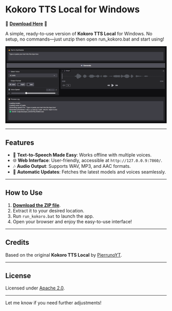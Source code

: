 
# **Kokoro TTS Local for Windows**  
🚀 **[Download Here](https://github.com/mirbehnam/Kokoro-TTS-windows/releases)** 🚀  

A simple, ready-to-use version of **Kokoro TTS Local** for Windows. No setup, no commands—just unzip then open run_kokoro.bat and start using!  

![Kokoro TTS Interface](https://github.com/mirbehnam/Kokoro-TTS-windows/blob/main/screenshots/shot.png?raw=true)

---

## **Features**
- 🎤 **Text-to-Speech Made Easy**: Works offline with multiple voices.  
- 🌐 **Web Interface**: User-friendly, accessible at `http://127.0.0.9:7860/`.  
- 🎶 **Audio Output**: Supports WAV, MP3, and AAC formats.  
- 🔄 **Automatic Updates**: Fetches the latest models and voices seamlessly.  

---

## **How to Use**
1. **[Download the ZIP file](https://github.com/mirbehnam/Kokoro-TTS-windows/releases)**.  
2. Extract it to your desired location.  
3. Run `run_kokoro.bat` to launch the app.  
4. Open your browser and enjoy the easy-to-use interface!  

---

## **Credits**  
Based on the original **Kokoro TTS Local** by [PierrunoYT](https://github.com/PierrunoYT/Kokoro-TTS-Local).  

---

## **License**  
Licensed under [Apache 2.0](LICENSE).  

---

Let me know if you need further adjustments!